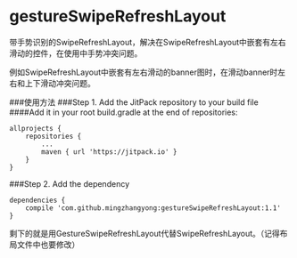 # gestureSwipeRefreshLayout

带手势识别的SwipeRefreshLayout，解决在SwipeRefreshLayout中嵌套有左右滑动的控件，在使用中手势冲突问题。

例如SwipeRefreshLayout中嵌套有左右滑动的banner图时，在滑动banner时左右和上下滑动冲突问题。

###使用方法
###Step 1. Add the JitPack repository to your build file
####Add it in your root build.gradle at the end of repositories:

	allprojects {
		repositories {
			...
			maven { url 'https://jitpack.io' }
		}
	}
###Step 2. Add the dependency

	dependencies {
		compile 'com.github.mingzhangyong:gestureSwipeRefreshLayout:1.1'
	}
	

剩下的就是用GestureSwipeRefreshLayout代替SwipeRefreshLayout。（记得布局文件中也要修改）
